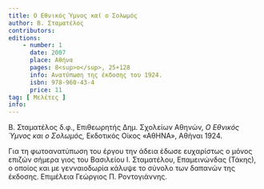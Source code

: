 ```yaml
---
title: Ο Εθνικός Ύμνος καί ο Σολωμός
author: Β. Σταματέλος
contributors: 
editions: 
    - number: 1
      date: 2007
      place: Αθήνα
      pages: 8<sup>ο</sup>, 25+128
      info: Ανατύπωση της έκδοσης του 1924.
      isbn: 978-960-43-4
      price: 11
tag: [ Μελέτες ]
info: 
---
```


Β. Σταματέλος δ.φ., Επιθεωρητής Δημ. Σχολείων Αθηνών, *Ο Εθνικός Ύμνος και ο Σολωμός,* Εκδοτικός Οίκος «ΑθΗΝΑ», Αθήναι 1924.

Για τη φωτοανατύπωση του έργου την άδεια έδωσε ευχαρίστως ο μόνος επιζών σήμερα γιος του Βασιλείου Ι. Σταματέλου, Επαμεινώνδας \(Τάκης\), ο οποίος και με γενναιοδωρία κάλυψε το σύνολο των δαπανών της έκδοσης. Επιμέλεια Γεώργιος Π. Ροντογιάννης.
